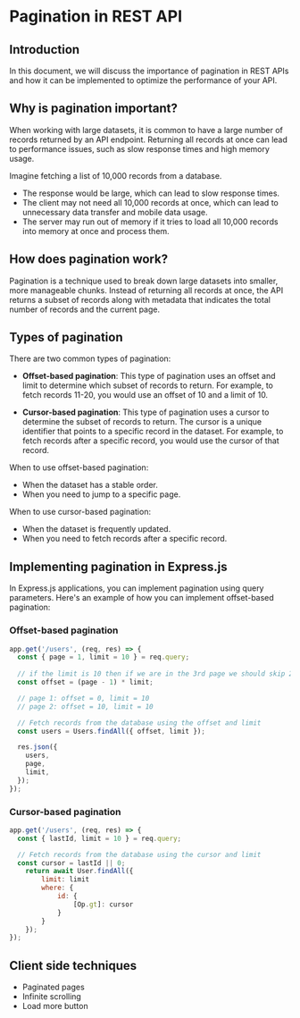 # Pagination in REST API

## Introduction

In this document, we will discuss the importance of pagination in REST APIs and how it can be implemented to optimize the performance of your API.

## Why is pagination important?

When working with large datasets, it is common to have a large number of records returned by an API endpoint. Returning all records at once can lead to performance issues, such as slow response times and high memory usage.

Imagine fetching a list of 10,000 records from a database.

- The response would be large, which can lead to slow response times.
- The client may not need all 10,000 records at once, which can lead to unnecessary data transfer and mobile data usage.
- The server may run out of memory if it tries to load all 10,000 records into memory at once and process them.


## How does pagination work?

Pagination is a technique used to break down large datasets into smaller, more manageable chunks. Instead of returning all records at once, the API returns a subset of records along with metadata that indicates the total number of records and the current page.

## Types of pagination

There are two common types of pagination:

- **Offset-based pagination**: This type of pagination uses an offset and limit to determine which subset of records to return. For example, to fetch records 11-20, you would use an offset of 10 and a limit of 10.

- **Cursor-based pagination**: This type of pagination uses a cursor to determine the subset of records to return. The cursor is a unique identifier that points to a specific record in the dataset. For example, to fetch records after a specific record, you would use the cursor of that record.

When to use offset-based pagination:
- When the dataset has a stable order.
- When you need to jump to a specific page.

When to use cursor-based pagination:
- When the dataset is frequently updated.
- When you need to fetch records after a specific record.

## Implementing pagination in Express.js

In Express.js applications, you can implement pagination using query parameters. Here's an example of how you can implement offset-based pagination:


### Offset-based pagination

```javascript
app.get('/users', (req, res) => {
  const { page = 1, limit = 10 } = req.query;
  
  // if the limit is 10 then if we are in the 3rd page we should skip 20 records
  const offset = (page - 1) * limit;

  // page 1: offset = 0, limit = 10
  // page 2: offset = 10, limit = 10

  // Fetch records from the database using the offset and limit
  const users = Users.findAll({ offset, limit });

  res.json({
    users,
    page,
    limit,
  });
});
```

### Cursor-based pagination

```javascript
app.get('/users', (req, res) => {
  const { lastId, limit = 10 } = req.query;

  // Fetch records from the database using the cursor and limit
  const cursor = lastId || 0;
    return await User.findAll({
        limit: limit
        where: {
            id: {
                [Op.gt]: cursor
            }
        }
    });
});
```

## Client side techniques

- Paginated pages
- Infinite scrolling
- Load more button

